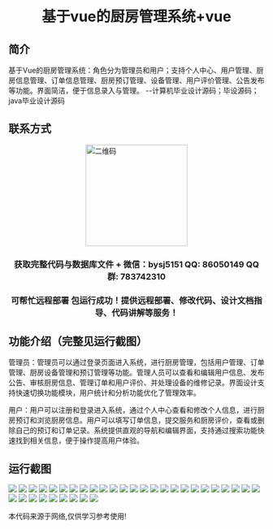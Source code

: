 <p><h1 align="center">基于vue的厨房管理系统+vue</h1></p>

## 简介
基于Vue的厨房管理系统：角色分为管理员和用户；支持个人中心、用户管理、厨房信息管理、订单信息管理、厨房预订管理、设备管理、用户评价管理、公告发布等功能。界面简洁，便于信息录入与管理。    --计算机毕业设计源码；毕设源码；java毕业设计源码


## 联系方式
<img src="https://bs-1329754181.cos.ap-shanghai.myqcloud.com/wx.jpg" alt="二维码" style="display: block; margin: 0 auto;" width="200px">
<p><h3 align="center">获取完整代码与数据库文件 + 微信：bysj5151 QQ: 86050149 QQ群: 783742310</h3></p>
<p><h3 align="center">可帮忙远程部署 包运行成功！提供远程部署、修改代码、设计文档指导、代码讲解等服务！</h3></p>

## 功能介绍（完整见运行截图）
管理员：管理员可以通过登录页面进入系统，进行厨房管理，包括用户管理、订单管理、厨房设备管理和预订管理等功能。管理人员可以查看和编辑用户信息、发布公告、审核厨房信息、管理订单和用户评价、并处理设备的维修记录。界面设计支持快速切换功能模块，用户统计和分析功能优化了管理效率。

用户：用户可以注册和登录进入系统，通过个人中心查看和修改个人信息，进行厨房预订和浏览厨房信息。用户可以填写订单信息，提交服务和厨房评价，查看或删除自己的预订和订单记录。系统提供直观的导航和编辑界面，支持通过搜索功能快速找到相关信息，便于操作提高用户体验。


## 运行截图
![](https://bs-1329754181.cos.ap-shanghai.myqcloud.com/ssm/KitchenManagementSystem/img/001.jpg)
![](https://bs-1329754181.cos.ap-shanghai.myqcloud.com/ssm/KitchenManagementSystem/img/002.jpg)
![](https://bs-1329754181.cos.ap-shanghai.myqcloud.com/ssm/KitchenManagementSystem/img/003.jpg)
![](https://bs-1329754181.cos.ap-shanghai.myqcloud.com/ssm/KitchenManagementSystem/img/004.jpg)
![](https://bs-1329754181.cos.ap-shanghai.myqcloud.com/ssm/KitchenManagementSystem/img/005.jpg)
![](https://bs-1329754181.cos.ap-shanghai.myqcloud.com/ssm/KitchenManagementSystem/img/006.jpg)
![](https://bs-1329754181.cos.ap-shanghai.myqcloud.com/ssm/KitchenManagementSystem/img/007.jpg)
![](https://bs-1329754181.cos.ap-shanghai.myqcloud.com/ssm/KitchenManagementSystem/img/008.jpg)
![](https://bs-1329754181.cos.ap-shanghai.myqcloud.com/ssm/KitchenManagementSystem/img/009.jpg)
![](https://bs-1329754181.cos.ap-shanghai.myqcloud.com/ssm/KitchenManagementSystem/img/010.jpg)
![](https://bs-1329754181.cos.ap-shanghai.myqcloud.com/ssm/KitchenManagementSystem/img/011.jpg)
![](https://bs-1329754181.cos.ap-shanghai.myqcloud.com/ssm/KitchenManagementSystem/img/012.jpg)
![](https://bs-1329754181.cos.ap-shanghai.myqcloud.com/ssm/KitchenManagementSystem/img/013.jpg)
![](https://bs-1329754181.cos.ap-shanghai.myqcloud.com/ssm/KitchenManagementSystem/img/014.jpg)
![](https://bs-1329754181.cos.ap-shanghai.myqcloud.com/ssm/KitchenManagementSystem/img/015.jpg)
![](https://bs-1329754181.cos.ap-shanghai.myqcloud.com/ssm/KitchenManagementSystem/img/016.jpg)
![](https://bs-1329754181.cos.ap-shanghai.myqcloud.com/ssm/KitchenManagementSystem/img/017.jpg)
![](https://bs-1329754181.cos.ap-shanghai.myqcloud.com/ssm/KitchenManagementSystem/img/018.jpg)
![](https://bs-1329754181.cos.ap-shanghai.myqcloud.com/ssm/KitchenManagementSystem/img/019.jpg)
![](https://bs-1329754181.cos.ap-shanghai.myqcloud.com/ssm/KitchenManagementSystem/img/020.jpg)
![](https://bs-1329754181.cos.ap-shanghai.myqcloud.com/ssm/KitchenManagementSystem/img/021.jpg)
![](https://bs-1329754181.cos.ap-shanghai.myqcloud.com/ssm/KitchenManagementSystem/img/022.jpg)
![](https://bs-1329754181.cos.ap-shanghai.myqcloud.com/ssm/KitchenManagementSystem/img/023.jpg)
![](https://bs-1329754181.cos.ap-shanghai.myqcloud.com/ssm/KitchenManagementSystem/img/024.jpg)
![](https://bs-1329754181.cos.ap-shanghai.myqcloud.com/ssm/KitchenManagementSystem/img/025.jpg)
![](https://bs-1329754181.cos.ap-shanghai.myqcloud.com/ssm/KitchenManagementSystem/img/026.jpg)
![](https://bs-1329754181.cos.ap-shanghai.myqcloud.com/ssm/KitchenManagementSystem/img/027.jpg)
![](https://bs-1329754181.cos.ap-shanghai.myqcloud.com/ssm/KitchenManagementSystem/img/028.jpg)
![](https://bs-1329754181.cos.ap-shanghai.myqcloud.com/ssm/KitchenManagementSystem/img/029.jpg)
![](https://bs-1329754181.cos.ap-shanghai.myqcloud.com/ssm/KitchenManagementSystem/img/030.jpg)
![](https://bs-1329754181.cos.ap-shanghai.myqcloud.com/ssm/KitchenManagementSystem/img/031.jpg)
![](https://bs-1329754181.cos.ap-shanghai.myqcloud.com/ssm/KitchenManagementSystem/img/032.jpg)
![](https://bs-1329754181.cos.ap-shanghai.myqcloud.com/ssm/KitchenManagementSystem/img/033.jpg)
![](https://bs-1329754181.cos.ap-shanghai.myqcloud.com/ssm/KitchenManagementSystem/img/034.jpg)

<p>本代码来源于网络,仅供学习参考使用!</p>
